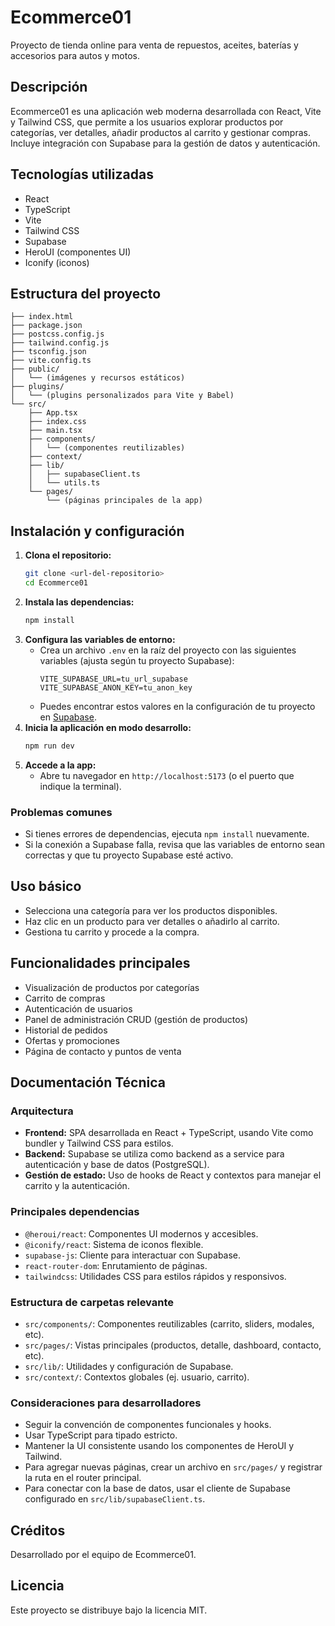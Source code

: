 # Ecommerce01

Proyecto de tienda online para venta de repuestos, aceites, baterías y accesorios para autos y motos.

## Descripción
Ecommerce01 es una aplicación web moderna desarrollada con React, Vite y Tailwind CSS, que permite a los usuarios explorar productos por categorías, ver detalles, añadir productos al carrito y gestionar compras. Incluye integración con Supabase para la gestión de datos y autenticación.

## Tecnologías utilizadas
- React
- TypeScript
- Vite
- Tailwind CSS
- Supabase
- HeroUI (componentes UI)
- Iconify (iconos)

## Estructura del proyecto
```
├── index.html
├── package.json
├── postcss.config.js
├── tailwind.config.js
├── tsconfig.json
├── vite.config.ts
├── public/
│   └── (imágenes y recursos estáticos)
├── plugins/
│   └── (plugins personalizados para Vite y Babel)
└── src/
    ├── App.tsx
    ├── index.css
    ├── main.tsx
    ├── components/
    │   └── (componentes reutilizables)
    ├── context/
    ├── lib/
    │   ├── supabaseClient.ts
    │   └── utils.ts
    └── pages/
        └── (páginas principales de la app)
```

## Instalación y configuración

1. **Clona el repositorio:**
   ```bash
   git clone <url-del-repositorio>
   cd Ecommerce01
   ```
2. **Instala las dependencias:**
   ```bash
   npm install
   ```
3. **Configura las variables de entorno:**
   - Crea un archivo `.env` en la raíz del proyecto con las siguientes variables (ajusta según tu proyecto Supabase):
     ```env
     VITE_SUPABASE_URL=tu_url_supabase
     VITE_SUPABASE_ANON_KEY=tu_anon_key
     ```
   - Puedes encontrar estos valores en la configuración de tu proyecto en [Supabase](https://app.supabase.com/).
4. **Inicia la aplicación en modo desarrollo:**
   ```bash
   npm run dev
   ```
5. **Accede a la app:**
   - Abre tu navegador en `http://localhost:5173` (o el puerto que indique la terminal).

### Problemas comunes
- Si tienes errores de dependencias, ejecuta `npm install` nuevamente.
- Si la conexión a Supabase falla, revisa que las variables de entorno sean correctas y que tu proyecto Supabase esté activo.

## Uso básico
- Selecciona una categoría para ver los productos disponibles.
- Haz clic en un producto para ver detalles o añadirlo al carrito.
- Gestiona tu carrito y procede a la compra.

## Funcionalidades principales
- Visualización de productos por categorías
- Carrito de compras
- Autenticación de usuarios
- Panel de administración CRUD (gestión de productos)
- Historial de pedidos
- Ofertas y promociones
- Página de contacto y puntos de venta

## Documentación Técnica

### Arquitectura
- **Frontend:** SPA desarrollada en React + TypeScript, usando Vite como bundler y Tailwind CSS para estilos.
- **Backend:** Supabase se utiliza como backend as a service para autenticación y base de datos (PostgreSQL).
- **Gestión de estado:** Uso de hooks de React y contextos para manejar el carrito y la autenticación.

### Principales dependencias
- `@heroui/react`: Componentes UI modernos y accesibles.
- `@iconify/react`: Sistema de iconos flexible.
- `supabase-js`: Cliente para interactuar con Supabase.
- `react-router-dom`: Enrutamiento de páginas.
- `tailwindcss`: Utilidades CSS para estilos rápidos y responsivos.

### Estructura de carpetas relevante
- `src/components/`: Componentes reutilizables (carrito, sliders, modales, etc).
- `src/pages/`: Vistas principales (productos, detalle, dashboard, contacto, etc).
- `src/lib/`: Utilidades y configuración de Supabase.
- `src/context/`: Contextos globales (ej. usuario, carrito).

### Consideraciones para desarrolladores
- Seguir la convención de componentes funcionales y hooks.
- Usar TypeScript para tipado estricto.
- Mantener la UI consistente usando los componentes de HeroUI y Tailwind.
- Para agregar nuevas páginas, crear un archivo en `src/pages/` y registrar la ruta en el router principal.
- Para conectar con la base de datos, usar el cliente de Supabase configurado en `src/lib/supabaseClient.ts`.

## Créditos
Desarrollado por el equipo de Ecommerce01.

## Licencia
Este proyecto se distribuye bajo la licencia MIT.

